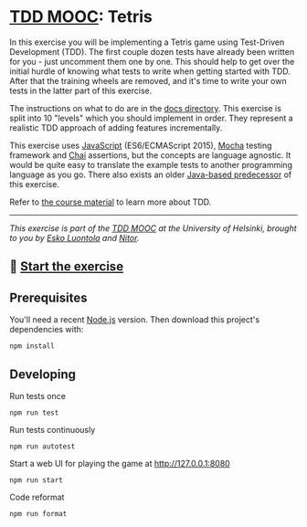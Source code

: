 # [TDD MOOC](https://tdd.mooc.fi): Tetris

In this exercise you will be implementing a Tetris game using Test-Driven Development (TDD). The first couple dozen
tests have already been written for you - just uncomment them one by one. This should help to get over the initial
hurdle of knowing what tests to write when getting started with TDD. After that the training wheels are removed, and
it's time to write your own tests in the latter part of this exercise.

The instructions on what to do are in the [docs directory](docs/). This exercise is split into 10 "levels" which you
should implement in order. They represent a realistic TDD approach of adding features incrementally.

This exercise uses [JavaScript](https://developer.mozilla.org/en-US/docs/Web/JavaScript) (ES6/ECMAScript 2015),
[Mocha](https://mochajs.org/) testing framework and [Chai](https://www.chaijs.com/)
assertions, but the concepts are language agnostic. It would be quite easy to translate the example tests to another
programming language as you go. There also exists an
older [Java-based predecessor](https://github.com/luontola/tdd-tetris-tutorial) of this exercise.

Refer to [the course material](https://tdd.mooc.fi) to learn more about TDD.

---

_This exercise is part of the [TDD MOOC](https://tdd.mooc.fi) at the University of Helsinki, brought to you
by [Esko Luontola](https://twitter.com/EskoLuontola) and [Nitor](https://nitor.com/)._

## 🚀 [Start the exercise](docs/level-0.md)

## Prerequisites

You'll need a recent [Node.js](https://nodejs.org/) version. Then download this project's dependencies with:

    npm install

## Developing

Run tests once

    npm run test

Run tests continuously

    npm run autotest

Start a web UI for playing the game at http://127.0.0.1:8080

    npm run start

Code reformat

    npm run format
